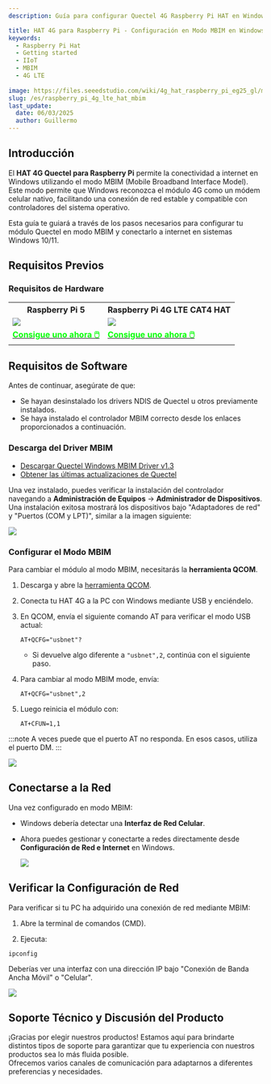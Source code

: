 ```yaml
---
description: Guía para configurar Quectel 4G Raspberry Pi HAT en Windows usando el modo MBIM para una conexión a Internet celular estable.

title: HAT 4G para Raspberry Pi - Configuración en Modo MBIM en Windows
keywords:
  - Raspberry Pi Hat
  - Getting started
  - IIoT
  - MBIM
  - 4G LTE
  
image: https://files.seeedstudio.com/wiki/4g_hat_raspberry_pi_eg25_gl/mbimcmd.webp
slug: /es/raspberry_pi_4g_lte_hat_mbim
last_update:
  date: 06/03/2025
  author: Guillermo
---
```


## Introducción

El **HAT 4G Quectel para Raspberry Pi** permite la conectividad a internet en Windows utilizando el modo MBIM (Mobile Broadband Interface Model). Este modo permite que Windows reconozca el módulo 4G como un módem celular nativo, facilitando una conexión de red estable y compatible con controladores del sistema operativo.

Esta guía te guiará a través de los pasos necesarios para configurar tu módulo Quectel en modo MBIM y conectarlo a internet en sistemas Windows 10/11.

## Requisitos Previos

### Requisitos de Hardware

<div class="table-center">
  <table align="center">
    <tr>
        <th>Raspberry Pi 5</th>
         <th>Raspberry Pi 4G LTE CAT4 HAT</th>
    </tr>
    <tr>
        <td><div style={{textAlign:'center'}}><img src="https://media-cdn.seeedstudio.com/media/catalog/product/cache/bb49d3ec4ee05b6f018e93f896b8a25d/1/-/1-102110919-raspberry-pi-5-8gb-45font.jpg" style={{width:250, height:'auto'}}/></div></td>    
         <td><div style={{textAlign:'center'}}><img src="https://media-cdn.seeedstudio.com/media/catalog/product/cache/bb49d3ec4ee05b6f018e93f896b8a25d/1/_/1_23_1.jpg" style={{width:250, height:'auto'}}/></div></td>
    </tr>
      <tr>
        <td><div class="get_one_now_container" style={{textAlign: 'center'}}>
          <a class="get_one_now_item" href="https://www.seeedstudio.com/Raspberry-Pi-5-8GB-p-5810.html" target="_blank">
              <strong><span><font color={'FFFFFF'} size={"4"}> Consigue uno ahora 🖱️</font></span></strong>
          </a>
      </div></td>
<td><div class="get_one_now_container" style={{textAlign: 'center'}}>
          <a class="get_one_now_item" href="https://www.seeedstudio.com/LTE-CAT-4-EG25-GL-HAT-for-Raspberry-Pi-p-6325.html" target="_blank">
              <strong><span><font color={'FFFFFF'} size={"4"}> Consigue uno ahora 🖱️</font></span></strong>
          </a>
      </div></td>
    </tr>
  </table>
</div>

## Requisitos de Software

Antes de continuar, asegúrate de que:
- Se hayan desinstalado los drivers NDIS de Quectel u otros previamente instalados.
- Se haya instalado el controlador MBIM correcto desde los enlaces proporcionados a continuación.

### Descarga del Driver MBIM
- [Descargar Quectel Windows MBIM Driver v1.3](https://files.seeedstudio.com/wiki/4g_hat_raspberry_pi_eg25_gl/Quectel_Windows_MBIM_V1.3_EN.zip)
- [Obtener las últimas actualizaciones de Quectel](https://www.quectel.com/download-zone/?_sf_s=MBIM)

Una vez instalado, puedes verificar la instalación del controlador navegando a **Administración de Equipos** → **Administrador de Dispositivos**. Una instalación exitosa mostrará los dispositivos bajo "Adaptadores de red" y "Puertos (COM y LPT)", similar a la imagen siguiente:

<div style={{ textAlign: 'center' }}>
  <img 
    src="https://files.seeedstudio.com/wiki/4g_hat_raspberry_pi_eg25_gl/devicetree_mbim.PNG" 
    style={{ width: 600}} 
  />
</div>

### Configurar el Modo MBIM

Para cambiar el módulo al modo MBIM, necesitarás la **herramienta QCOM**.

1. Descarga y abre la [herramienta QCOM](https://files.seeedstudio.com/wiki/4g_hat_raspberry_pi_eg25_gl/QCOM_V1.6.rar).
2. Conecta tu HAT 4G a la PC con Windows mediante USB y enciéndelo.
3. En QCOM, envía el siguiente comando AT para verificar el modo USB actual:
   ```
   AT+QCFG="usbnet"?
   ```
   - Si devuelve algo diferente a `"usbnet",2`, continúa con el siguiente paso.

4. Para cambiar al modo MBIM mode, envía:
   ```
   AT+QCFG="usbnet",2
   ```
5. Luego reinicia el módulo con: 

   ```
   AT+CFUN=1,1
   ```

:::note
A veces puede que el puerto AT no responda. En esos casos, utiliza el puerto DM.
:::



  <div style={{ textAlign: 'center' }}>
  <img 
    src="https://files.seeedstudio.com/wiki/4g_hat_raspberry_pi_eg25_gl/mbimcommand.PNG" 
    style={{ width: 600}} 
  />
  </div>



## Conectarse a la Red

Una vez configurado en modo MBIM:
- Windows debería detectar una **Interfaz de Red Celular**.
- Ahora puedes gestionar y conectarte a redes directamente desde **Configuración de Red e Internet** en Windows.


   <div style={{ textAlign: 'center' }}>
  <img 
    src="https://files.seeedstudio.com/wiki/4g_hat_raspberry_pi_eg25_gl/windows.PNG" 
    style={{ width: 600}} 
  />
  </div>

## Verificar la Configuración de Red

Para verificar si tu PC ha adquirido una conexión de red mediante MBIM:
1. Abre la terminal de comandos (CMD).

2. Ejecuta:

  ```
  ipconfig
  ```
  Deberías ver una interfaz con una dirección IP bajo "Conexión de Banda Ancha Móvil" o "Celular".

  <div style={{ textAlign: 'center' }}>
    <img 
      src="https://files.seeedstudio.com/wiki/4g_hat_raspberry_pi_eg25_gl/mbimcmd.PNG" 
      style={{ width: 600}} 
    />
  </div>




## Soporte Técnico y Discusión del Producto

¡Gracias por elegir nuestros productos! Estamos aquí para brindarte distintos tipos de soporte para garantizar que tu experiencia con nuestros productos sea lo más fluida posible.  
Ofrecemos varios canales de comunicación para adaptarnos a diferentes preferencias y necesidades.

<div class="button_tech_support_container">
  <a href="https://forum.seeedstudio.com/" class="button_forum"></a> 
  <a href="https://www.seeedstudio.com/contacts" class="button_email"></a>
</div>

<div class="button_tech_support_container">
  <a href="https://discord.gg/eWkprNDMU7" class="button_discord"></a> 
  <a href="https://github.com/Seeed-Studio/wiki-documents/discussions/69" class="button_discussion"></a>
</div>